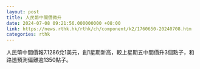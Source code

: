 ```yaml
---
layout: post
title: 人民幣中間價微升
date: 2024-07-08 09:21:56.000000000 +08:00
link: https://news.rthk.hk/rthk/ch/component/k2/1760650-20240708.htm
categories: rthk
---
```


人民幣中間價報7.1286兌1美元，創1星期新高，較上星期五中間價升3個點子，和路透預測偏離逾1350點子。
